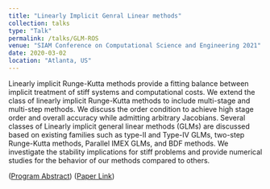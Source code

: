 ```yaml
---
title: "Linearly Implicit Genral Linear methods"
collection: talks
type: "Talk"
permalink: /talks/GLM-ROS
venue: "SIAM Conference on Computational Science and Engineering 2021"
date: 2020-03-02
location: "Atlanta, US"
---
```


Linearly implicit Runge-Kutta methods provide a fitting balance between implicit treatment of stiff systems and computational costs. We extend the class of linearly implicit Runge-Kutta methods to include multi-stage and multi-step methods. We discuss the order condition to achieve high stage order and overall accuracy while admitting arbitrary Jacobians. Several classes of Linearly implicit general linear methods (GLMs) are discussed based on existing families such as type-II and Type-IV GLMs, two-step Runge-Kutta methods, Parallel IMEX GLMs, and BDF methods. We investigate the stability implications for stiff problems and provide numerical studies for the behavior of our methods compared to others.

([Program Abstract](https://meetings.siam.org/sess/dsp_talk.cfm?p=108262)) ([Paper Link](/publications/GLM-ROS))

